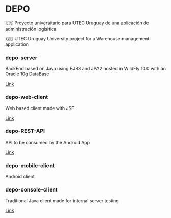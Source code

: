 # DEPO
🇪🇸  Proyecto universitario para UTEC Uruguay de una aplicación de administración logísitica

🇬🇧  UTEC Uruguay University project for a Warehouse management application

### depo-server 
BackEnd based on Java using EJB3 and JPA2 hosted in WildFly 10.0 with an Oracle 10g DataBase

[Link](https://github.com/estebanmoroy/depo-server)

### depo-web-client 
Web based client made with JSF

[Link](https://github.com/estebanmoroy/depo-web-client)

### depo-REST-API
API to be consumed by the Android App

[Link](https://github.com/estebanmoroy/depo-REST-API)

### depo-mobile-client
Android client

### depo-console-client 
Traditional Java client made for internal server testing

[Link](https://github.com/estebanmoroy/depo-console-client)
